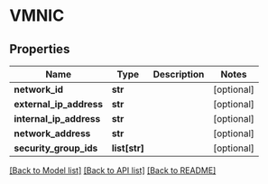 # VMNIC

## Properties
Name | Type | Description | Notes
------------ | ------------- | ------------- | -------------
**network_id** | **str** |  | [optional] 
**external_ip_address** | **str** |  | [optional] 
**internal_ip_address** | **str** |  | [optional] 
**network_address** | **str** |  | [optional] 
**security_group_ids** | **list[str]** |  | [optional] 

[[Back to Model list]](../README.md#documentation-for-models) [[Back to API list]](../README.md#documentation-for-api-endpoints) [[Back to README]](../README.md)


